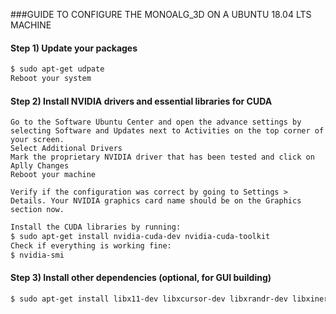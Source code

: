 ###GUIDE TO CONFIGURE THE MONOALG_3D ON A UBUNTU 18.04 LTS MACHINE

#### Step 1) Update your packages

```sh
$ sudo apt-get udpate
Reboot your system
```
#### Step 2) Install NVIDIA drivers and essential libraries for CUDA	
    Go to the Software Ubuntu Center and open the advance settings by selecting Software and Updates next to Activities on the top corner of your screen.
	Select Additional Drivers
	Mark the proprietary NVIDIA driver that has been tested and click on Aplly Changes
	Reboot your machine

	Verify if the configuration was correct by going to Settings > Details. Your NVIDIA graphics card name should be on the Graphics section now.

```sh
Install the CUDA libraries by running:
$ sudo apt-get install nvidia-cuda-dev nvidia-cuda-toolkit 
Check if everything is working fine:
$ nvidia-smi
```
#### Step 3) Install other dependencies (optional, for GUI building)
```sh
$ sudo apt-get install libx11-dev libxcursor-dev libxrandr-dev libxinerama-dev libz-dev libxi-dev libglu1-mesa-dev libglvnd-dev zlib1g-dev
```